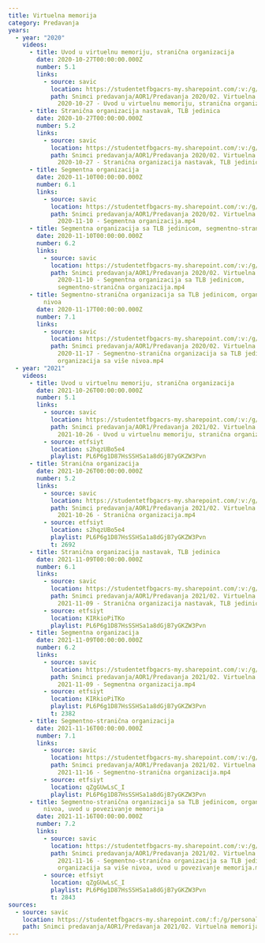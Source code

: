 ```yaml
---
title: Virtuelna memorija
category: Predavanja
years:
  - year: "2020"
    videos:
      - title: Uvod u virtuelnu memoriju, stranična organizacija
        date: 2020-10-27T00:00:00.000Z
        number: 5.1
        links:
          - source: savic
            location: https://studentetfbgacrs-my.sharepoint.com/:v:/g/personal/sa190595d_student_etf_bg_ac_rs/Ef4eOiO823pMl0yeTAqnNwABf7ZeKnTa6g5_xIFxn_xndg
            path: Snimci predavanja/AOR1/Predavanja 2020/02. Virtuelna memorija/05.01 -
              2020-10-27 - Uvod u virtuelnu memoriju, stranična organizacija.mp4
      - title: Stranična organizacija nastavak, TLB jedinica
        date: 2020-10-27T00:00:00.000Z
        number: 5.2
        links:
          - source: savic
            location: https://studentetfbgacrs-my.sharepoint.com/:v:/g/personal/sa190595d_student_etf_bg_ac_rs/EfQ7M0yEjUZDjukLpBo6ZCsBnJlgHcngY3M0NsCIlt7Jag
            path: Snimci predavanja/AOR1/Predavanja 2020/02. Virtuelna memorija/05.02 -
              2020-10-27 - Stranična organizacija nastavak, TLB jedinica.mp4
      - title: Segmentna organizacija
        date: 2020-11-10T00:00:00.000Z
        number: 6.1
        links:
          - source: savic
            location: https://studentetfbgacrs-my.sharepoint.com/:v:/g/personal/sa190595d_student_etf_bg_ac_rs/EV7ga_LFwMBJlQCHx737zRMBhjzoVAq_YXk5Q_AA-nVf1A
            path: Snimci predavanja/AOR1/Predavanja 2020/02. Virtuelna memorija/06.01 -
              2020-11-10 - Segmentna organizacija.mp4
      - title: Segmentna organizacija sa TLB jedinicom, segmentno-stranična organizacija
        date: 2020-11-10T00:00:00.000Z
        number: 6.2
        links:
          - source: savic
            location: https://studentetfbgacrs-my.sharepoint.com/:v:/g/personal/sa190595d_student_etf_bg_ac_rs/EYcI0TcbjndHrKH6ahqBQjoBK_5KEt_ZcvSjWRNky4avdQ
            path: Snimci predavanja/AOR1/Predavanja 2020/02. Virtuelna memorija/06.02 -
              2020-11-10 - Segmentna organizacija sa TLB jedinicom,
              segmentno-stranična organizacija.mp4
      - title: Segmentno-stranična organizacija sa TLB jedinicom, organizacija sa više
          nivoa
        date: 2020-11-17T00:00:00.000Z
        number: 7.1
        links:
          - source: savic
            location: https://studentetfbgacrs-my.sharepoint.com/:v:/g/personal/sa190595d_student_etf_bg_ac_rs/EXgDSVnEN0BGsVQ0URF_7psB-M446wJgQswZvz2nVqD55w
            path: Snimci predavanja/AOR1/Predavanja 2020/02. Virtuelna memorija/07.01 -
              2020-11-17 - Segmentno-stranična organizacija sa TLB jedinicom,
              organizacija sa više nivoa.mp4
  - year: "2021"
    videos:
      - title: Uvod u virtuelnu memoriju, stranična organizacija
        date: 2021-10-26T00:00:00.000Z
        number: 5.1
        links:
          - source: savic
            location: https://studentetfbgacrs-my.sharepoint.com/:v:/g/personal/sa190595d_student_etf_bg_ac_rs/EYf88XJuDetFjkxSbLgoposB4hhYb-cbv-6fjC-XhFMnlQ
            path: Snimci predavanja/AOR1/Predavanja 2021/02. Virtuelna memorija/05.01 -
              2021-10-26 - Uvod u virtuelnu memoriju, stranična organizacija.mp4
          - source: etfsiyt
            location: s2hqzUBo5e4
            playlist: PL6P6g1D87HsSSHSa1a8dGjB7yGKZW3Pvn
      - title: Stranična organizacija
        date: 2021-10-26T00:00:00.000Z
        number: 5.2
        links:
          - source: savic
            location: https://studentetfbgacrs-my.sharepoint.com/:v:/g/personal/sa190595d_student_etf_bg_ac_rs/EaNwa_nJ4j9HrjaH2UEK7fsBHE80rL5rALbx8q7X8e79ig
            path: Snimci predavanja/AOR1/Predavanja 2021/02. Virtuelna memorija/05.02 -
              2021-10-26 - Stranična organizacija.mp4
          - source: etfsiyt
            location: s2hqzUBo5e4
            playlist: PL6P6g1D87HsSSHSa1a8dGjB7yGKZW3Pvn
            t: 2692
      - title: Stranična organizacija nastavak, TLB jedinica
        date: 2021-11-09T00:00:00.000Z
        number: 6.1
        links:
          - source: savic
            location: https://studentetfbgacrs-my.sharepoint.com/:v:/g/personal/sa190595d_student_etf_bg_ac_rs/EaF8DDf4UG1MoIKVVW6HiPMBqqVHWamk1drloPuI3JVXHg
            path: Snimci predavanja/AOR1/Predavanja 2021/02. Virtuelna memorija/06.01 -
              2021-11-09 - Stranična organizacija nastavak, TLB jedinica.mp4
          - source: etfsiyt
            location: KIRkioPiTKo
            playlist: PL6P6g1D87HsSSHSa1a8dGjB7yGKZW3Pvn
      - title: Segmentna organizacija
        date: 2021-11-09T00:00:00.000Z
        number: 6.2
        links:
          - source: savic
            location: https://studentetfbgacrs-my.sharepoint.com/:v:/g/personal/sa190595d_student_etf_bg_ac_rs/EXLsN74HSD5Do2dWQzldaVYBoAb5h_mEqRRLLudmWgpQCA
            path: Snimci predavanja/AOR1/Predavanja 2021/02. Virtuelna memorija/06.02 -
              2021-11-09 - Segmentna organizacija.mp4
          - source: etfsiyt
            location: KIRkioPiTKo
            playlist: PL6P6g1D87HsSSHSa1a8dGjB7yGKZW3Pvn
            t: 2382
      - title: Segmentno-stranična organizacija
        date: 2021-11-16T00:00:00.000Z
        number: 7.1
        links:
          - source: savic
            location: https://studentetfbgacrs-my.sharepoint.com/:v:/g/personal/sa190595d_student_etf_bg_ac_rs/EXU4DfGTGy9Nu4-wHheZ3TQB-eNXVmfgs1F5ZJQQCDmQQQ
            path: Snimci predavanja/AOR1/Predavanja 2021/02. Virtuelna memorija/07.01 -
              2021-11-16 - Segmentno-stranična organizacija.mp4
          - source: etfsiyt
            location: qZgGUwLsC_I
            playlist: PL6P6g1D87HsSSHSa1a8dGjB7yGKZW3Pvn
      - title: Segmentno-stranična organizacija sa TLB jedinicom, organizacija sa više
          nivoa, uvod u povezivanje memorija
        date: 2021-11-16T00:00:00.000Z
        number: 7.2
        links:
          - source: savic
            location: https://studentetfbgacrs-my.sharepoint.com/:v:/g/personal/sa190595d_student_etf_bg_ac_rs/EU2JWLVF21xGuP5GbLntHccBWtMS_A8TTBg9QpEh6dziqQ
            path: Snimci predavanja/AOR1/Predavanja 2021/02. Virtuelna memorija/07.02 -
              2021-11-16 - Segmentno-stranična organizacija sa TLB jedinicom,
              organizacija sa više nivoa, uvod u povezivanje memorija.mp4
          - source: etfsiyt
            location: qZgGUwLsC_I
            playlist: PL6P6g1D87HsSSHSa1a8dGjB7yGKZW3Pvn
            t: 2843
sources:
  - source: savic
    location: https://studentetfbgacrs-my.sharepoint.com/:f:/g/personal/sa190595d_student_etf_bg_ac_rs/EsX-mWJ96vRNvhB8kTispacBHax44-wtVOKjvJFkLFpQtw
    path: Snimci predavanja/AOR1/Predavanja 2021/02. Virtuelna memorija
---
```



